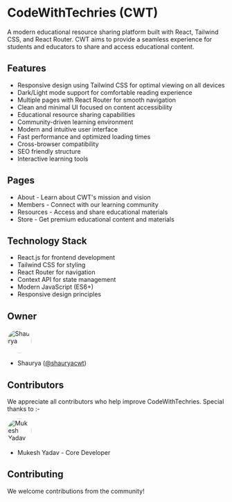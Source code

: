 # CodeWithTechries (CWT)

A modern educational resource sharing platform built with React, Tailwind CSS, and React Router. CWT aims to provide a seamless experience for students and educators to share and access educational content.

## Features

- Responsive design using Tailwind CSS for optimal viewing on all devices
- Dark/Light mode support for comfortable reading experience
- Multiple pages with React Router for smooth navigation
- Clean and minimal UI focused on content accessibility
- Educational resource sharing capabilities
- Community-driven learning environment
- Modern and intuitive user interface
- Fast performance and optimized loading times
- Cross-browser compatibility
- SEO friendly structure
- Interactive learning tools


## Pages

- About - Learn about CWT's mission and vision
- Members - Connect with our learning community  
- Resources - Access and share educational materials
- Store - Get premium educational content and materials

## Technology Stack

- React.js for frontend development
- Tailwind CSS for styling
- React Router for navigation
- Context API for state management
- Modern JavaScript (ES6+)
- Responsive design principles


## Owner
<div align="start">
<a href="https://github.com/shauryacwt">
    <img src="https://avatars.githubusercontent.com/shauryacwt" width="56px" alt="Shaurya" style="border-radius:50%"/>
  </a>
</div>

- Shaurya ([@shauryacwt](https://github.com/shauryacwt))

## Contributors

We appreciate all contributors who help improve CodeWithTechries. Special thanks to :-

<div align="start">
  <a href="https://github.com/dopemukesh">
    <img src="https://avatars.githubusercontent.com/dopemukesh" width="56px" alt="Mukesh Yadav" style="border-radius:50%"/>
  </a>
</div>

- Mukesh Yadav - Core Developer

## Contributing

We welcome contributions from the community!